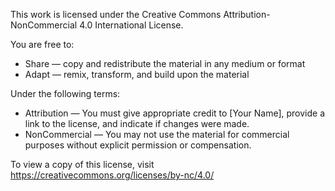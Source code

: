 This work is licensed under the Creative Commons Attribution-NonCommercial 4.0 International License.

You are free to:
- Share — copy and redistribute the material in any medium or format
- Adapt — remix, transform, and build upon the material

Under the following terms:
- Attribution — You must give appropriate credit to [Your Name], provide a link to the license, and indicate if changes were made.
- NonCommercial — You may not use the material for commercial purposes without explicit permission or compensation.

To view a copy of this license, visit https://creativecommons.org/licenses/by-nc/4.0/

